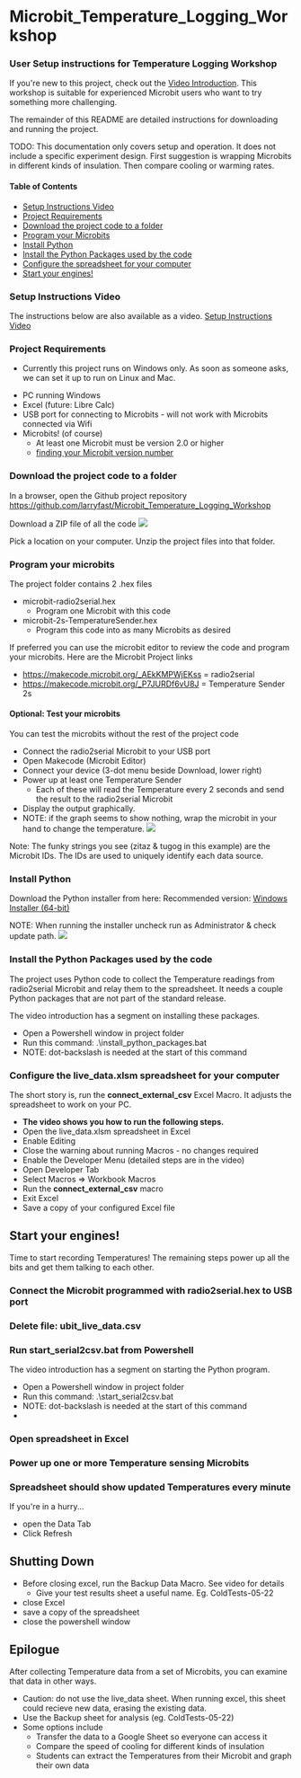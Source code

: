 # Microbit_Temperature_Logging_Workshop
### User Setup instructions for Temperature Logging Workshop
If you're new to this project, check out the [Video Introduction](https://drive.google.com/file/d/1mYZ_2l180Y-lkBSsZB7TyOlIXvZIsM0o/view?usp=sharing). This workshop is suitable for experienced Microbit users who want to try something more challenging. 

The remainder of this README are detailed instructions for downloading and running the project.

TODO: This documentation only covers setup and operation. It does not include a specific experiment design. First suggestion is wrapping Microbits in different kinds of insulation. Then compare cooling or warming rates.

####  Table of Contents
- [Setup Instructions Video](#Setup-Instructions-Video)
- [Project Requirements](#Project-Requirements)
- [Download the project code to a folder](#Download-the-project-code-to-a-folder)
- [Program your Microbits](#Program-your-microbits)
- [Install Python](#Install-Python)
- [Install the Python Packages used by the code](#Install-the-Python-Packages-used-by-the-code)
- [Configure the spreadsheet for your computer](#configure-the-spreadsheet-for-your-computer)
- [Start your engines!](#start-your-engines)

### Setup Instructions Video
The instructions below are also available as a video.
[Setup Instructions Video](https://drive.google.com/file/d/1mYZ_2l180Y-lkBSsZB7TyOlIXvZIsM0o/view?usp=sharing)

### Project Requirements
* Currently this project runs on Windows only. As soon as someone asks, we can set it up to run on Linux and Mac.
- PC running Windows
- Excel (future: Libre Calc)
- USB port for connecting to Microbits - will not work with Microbits connected via Wifi
- Microbits! (of course)
	- At least one Microbit must be version 2.0 or higher
	- [finding your Microbit version number](https://support.microbit.org/support/solutions/articles/19000119162-how-to-identify-the-version-number-of-your-micro-bit#:~:text=20%2C%20V2%2C%20V1.,beneath%20the%20black%20silkscreen%20paint.)

### Download the project code to a folder

In a browser, open the Github project repository
https://github.com/larryfast/Microbit_Temperature_Logging_Workshop

Download a ZIP file of all the code
![](Readme_files/github_download_zip.png)

Pick a location on your computer. Unzip the project files into that folder.

### Program your microbits
The project folder contains 2 .hex files
- microbit-radio2serial.hex 
	- Program one Microbit with this code
- microbit-2s-TemperatureSender.hex
	- Program this code into as many Microbits as desired

If preferred you can use the microbit editor to review the code and program your microbits. Here are the Microbit Project links
- https://makecode.microbit.org/_AEkKMPWjEKss = radio2serial
- https://makecode.microbit.org/_P7JURDf6vU8J = Temperature Sender 2s

#### Optional: Test your microbits 
You can test the microbits without the rest of the project code
- Connect the radio2serial Microbit to your USB port
- Open Makecode (Microbit Editor)
- Connect your device  (3-dot menu beside Download, lower right)
- Power up at least one Temperature Sender
	- Each of these will read the Temperature every 2 seconds and send the result to the radio2serial Microbit
- Display the output graphically.
- NOTE: if the graph seems to show nothing, wrap the microbit in your hand to change the temperature.
![](Readme_files/MicrobitEditor_ShowData.png)

Note: The funky strings you see (zitaz & tugog in this example) are the Microbit IDs. The IDs are used to uniquely identify each data source.

### Install Python
Download the Python installer from here:
Recommended version: [Windows Installer (64-bit)](https://www.python.org/ftp/python/3.10.11/python-3.10.11-amd64.exe)

NOTE: When running the installer uncheck run as Administrator & check update path.
![](Readme_files/InstallPython_OptionsChecked.png)

### Install the Python Packages used by the code
The project uses Python code to collect the Temperature readings from radio2serial Microbit and relay them to the spreadsheet. It needs a couple Python packages that are not part of the standard release.

The video introduction has a segment on installing these packages. 
- Open a Powershell window in project folder
- Run this command:   .\install_python_packages.bat
- NOTE: dot-backslash is needed at the start of this command

### Configure the live_data.xlsm spreadsheet for your computer
The short story is, run the **connect_external_csv** Excel Macro. It adjusts the spreadsheet to work on your PC. 
- **The video shows you how to run the following steps.**
- Open the live_data.xlsm spreadsheet in Excel
- Enable Editing
- Close the warning about running Macros - no changes required
- Enable the Developer Menu (detailed steps are in the video)
- Open Developer Tab
- Select Macros => Workbook Macros
- Run the **connect_external_csv** macro
- Exit Excel
- Save a copy of your configured Excel file

## Start your engines!
Time to start recording Temperatures! The remaining steps power up all the bits and get them talking to each other.

### Connect the Microbit programmed with radio2serial.hex to USB port

### Delete file: ubit_live_data.csv

### Run start_serial2csv.bat from Powershell
The video introduction has a segment on starting the Python program.
- Open a Powershell window in project folder
- Run this command:   .\start_serial2csv.bat
- NOTE: dot-backslash is needed at the start of this command
- 
### Open spreadsheet in Excel

### Power up one or more Temperature sensing Microbits

### Spreadsheet should show updated Temperatures every minute
If you're in a hurry... 
- open the Data Tab
- Click Refresh

## Shutting Down
- Before closing excel, run the Backup Data Macro. See video for details
	- Give your test results sheet a useful name. Eg. ColdTests-05-22
- close Excel
- save a copy of the spreadsheet
- close the powershell window

## Epilogue
After collecting Temperature data from a set of Microbits, you can examine that data in other ways. 
- Caution: do not use the live_data sheet. When running excel, this sheet could recieve new data, erasing the existing data.
- Use the Backup sheet for analysis (eg. ColdTests-05-22)
- Some options include
	- Transfer the data to a Google Sheet so everyone can access it
	- Compare the speed of cooling for different kinds of insulation
	- Students can extract the Temperatures from their Microbit and graph their own data
